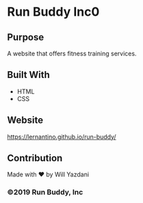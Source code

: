 # Run Buddy Inc0

## Purpose

A website that offers fitness training services.

## Built With

- HTML
- CSS

## Website

https://lernantino.github.io/run-buddy/

## Contribution

Made with ❤️ by Will Yazdani

### ©️2019 Run Buddy, Inc

